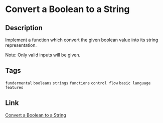 # Convert a Boolean to a String

## Description

Implement a function which convert the given boolean value into its string representation.

Note: Only valid inputs will be given.

## Tags

`fundermental` `booleans` `strings` `functions` `control flow` `basic language features`

## Link

[Convert a Boolean to a String](https://www.codewars.com/kata/551b4501ac0447318f0009cd?utm_source=newsletter)